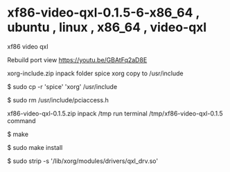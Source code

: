 # xf86-video-qxl-0.1.5-6-x86_64 , ubuntu , linux , x86_64 , video-qxl
xf86 video qxl

Rebuild port view https://youtu.be/GBAtFq2aD8E

xorg-include.zip inpack folder spice xorg copy to /usr/include

$ sudo cp -r  'spice' 'xorg' /usr/include

$ sudo rm /usr/include/pciaccess.h

xf86-video-qxl-0.1.5.zip inpack /tmp run terminal /tmp/xf86-video-qxl-0.1.5 command

$ make

$ sudo make install

$  sudo strip -s '/lib/xorg/modules/drivers/qxl_drv.so'
